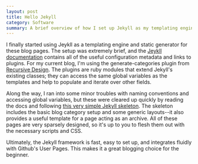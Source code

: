 ```yaml
---
layout: post
title: Hello Jekyll
category: Software
summary: A brief overview of how I set up Jekyll as my templating engine.
---
```


I finally started using Jeykll as a templating engine and static generator for these blog pages. The setup was extremely brief, and the [Jeykll documentation](http://jekyllrb.com/docs/home/) contains all of the useful configuration metadata and links to plugins. For my current blog, I'm using the generate-categories plugin from [Recursive Design](http://recursive-design.com/projects/jekyll-plugins/). The plugins are ruby modules that extend Jekyll's existing classes; they can access the same global variables as the templates and help to populate and iterate over other fields.

Along the way, I ran into some minor troubles with naming conventions and accessing global variables, but these were cleared up quickly by reading the docs and following [this very simple Jekyll skeleton](https://github.com/maciakl/Sample-Jekyll-Site). The skeleton includes the basic blog category setup and some generic layouts--it also provides a useful template for a page acting as an archive. All of these pages are very sparsely designed, so it's up to you to flesh them out with the necessary scripts and CSS.

Ultimately, the Jekyll framework is fast, easy to set up, and integrates fluidly with Github's User Pages. This makes it a great blogging choice for the beginner.